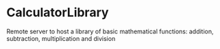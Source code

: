 # CalculatorLibrary
Remote server to host a library of basic mathematical functions: addition, subtraction, multiplication and division
